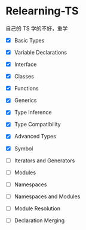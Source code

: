 # Relearning-TS
自己的 TS 学的不好，重学

- [x] Basic Types

- [x] Variable Declarations

- [x] Interface

- [x] Classes

- [x] Functions

- [x] Generics

- [x] Type Inference

- [x] Type Compatibility

- [x] Advanced Types

- [x] Symbol

- [ ] Iterators and Generators

- [ ] Modules

- [ ] Namespaces

- [ ] Namespaces and Modules

- [ ] Module Resolution

- [ ] Declaration Merging
